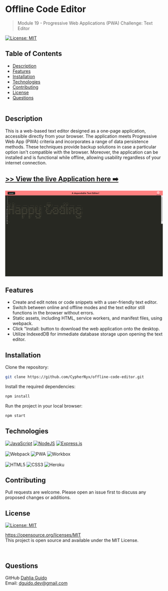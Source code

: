 # Offline Code Editor
> Module 19 - Progressive Web Applications (PWA) Challenge: Text Editor

[![License: MIT](https://img.shields.io/badge/License-MIT-yellow.svg)](https://opensource.org/licenses/MIT)


## Table of Contents
  
  * [Description](#description)
  * [Features](#features)
  * [Installation](#installation)
  * [Technologies](#technologies)
  * [Contributing](#contributing)
  * [License](#license)
  * [Questions](#questions)
<br><br>

## Description
This is a web-based text editor designed as a one-page application, accessible directly from your browser. The application meets Progressive Web App (PWA) criteria and incorporates a range of data persistence methods. These techniques provide backup solutions in case a particular option isn't compatible with the browser. Moreover, the application can be installed and is functional while offline, allowing usability regardless of your internet connection.

## [>> View the live Application here ➡️](https://offline-code-editor-6a12c9d49a7b.herokuapp.com/)

![screenshot](./client/src/images/screencapture-localhost-3000_Main.png)
## Features

- Create and edit notes or code snippets with a user-friendly text editor.
- Switch between online and offline modes and the text editor still functions in the browser without errors.
- Static assets, including HTML, service workers, and manifest files, using webpack.
- Click "Install: button to download the web application onto the desktop.
- Utilize IndexedDB for immediate database storage upon opening the text editor.

## Installation

Clone the repository:

```sh
git clone https://github.com/CypherNyx/offline-code-editor.git
```

Install the required dependencies:

```sh
npm install
```

Run the project in your local browser:

```sh
npm start
```
## Technologies
[![JavaScript](https://img.shields.io/badge/javascript-%23323330.svg?style=for-the-badge&logo=javascript&logoColor=%23F7DF1E)](https://www.javascript.com/)
[![NodeJS](https://img.shields.io/badge/node.js-6DA55F?style=for-the-badge&logo=node.js&logoColor=white)](https://nodejs.org/)
[![Express.js](https://img.shields.io/badge/express.js-%23404d59.svg?style=for-the-badge)](https://expressjs.com/)<br><br>
![Webpack](https://img.shields.io/badge/webpack-%5E4.0.0-blue)
![PWA](https://img.shields.io/badge/PWA-Supported-brightgreen)
![Workbox](https://img.shields.io/badge/Workbox-%5E6.0.0-blue)<br><br>
![HTML5](https://img.shields.io/badge/HTML5-Supported-orange)
![CSS3](https://img.shields.io/badge/CSS3-Supported-blue)
![Heroku](https://img.shields.io/badge/Heroku-Deployed-purple)



## Contributing
Pull requests are welcome. Please open an issue first to discuss any proposed changes or additions.
<br>

## License
[![License: MIT](https://img.shields.io/badge/License-MIT-yellow.svg)](https://opensource.org/licenses/MIT)
  
  https://opensource.org/licenses/MIT <br> 
  This project is open source and available under the MIT License.

<br>

  ## Questions
  GitHub [Dahlia Guido](https://github.com/CypherNyx)<br>
  Email: dguido.dev@gmail.com